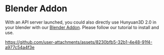 # Blender Addon

With an API server launched, you could also directly use Hunyuan3D 2.0 in your blender with
our [Blender Addon](blender_addon.py). Please follow our tutorial to install and use.

https://github.com/user-attachments/assets/8230bfb5-32b1-4e48-91f4-a977c54a4f3e
